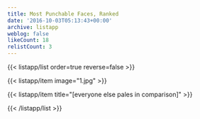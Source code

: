 ```yaml
---
title: Most Punchable Faces, Ranked
date: '2016-10-03T05:13:43+00:00'
archive: listapp
weblog: false
likeCount: 18
relistCount: 3
---
```



{{< listapp/list order=true reverse=false >}}

   {{< listapp/item
      image="1.jpg" >}}

   {{< listapp/item title="[everyone else pales in comparison]" >}}

{{< /listapp/list >}}
